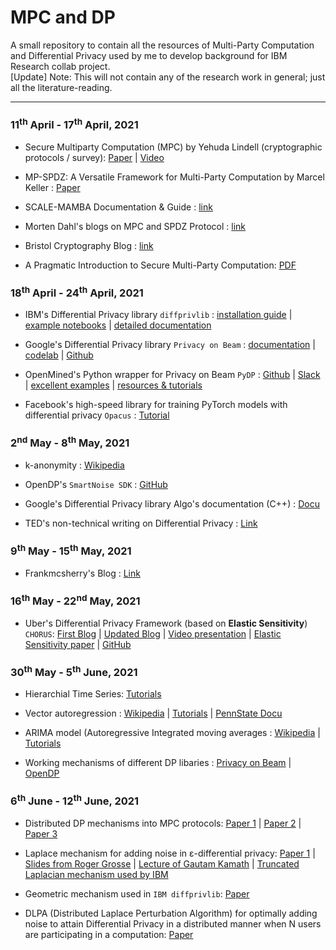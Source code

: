 # MPC and DP
A small repository to contain all the resources of Multi-Party Computation and Differential Privacy used by me to develop background for IBM Research collab project. \
[Update] Note: This will not contain any of the research work in general; just all the literature-reading.

----------------------------------------------------------------------------------------------------------------------------------


### 11<sup>th</sup> April - 17<sup>th</sup> April, 2021

* Secure Multiparty Computation (MPC) by Yehuda Lindell (cryptographic protocols / survey): [Paper](https://eprint.iacr.org/2020/300.pdf) |
                                                                                            [Video](https://youtu.be/Li2QJ8yImoY)

* MP-SPDZ: A Versatile Framework for Multi-Party Computation by Marcel Keller : [Paper](https://eprint.iacr.org/2020/521.pdf)

* SCALE-MAMBA Documentation & Guide : [link](https://homes.esat.kuleuven.be/~nsmart/SCALE/)
                                                                                            
* Morten Dahl's blogs on MPC and SPDZ Protocol : [link](https://mortendahl.github.io/2017/09/10/the-spdz-protocol-part2/)

* Bristol Cryptography Blog : [link](https://bristolcrypto.blogspot.com/2016/10/what-is-spdz-part-1-mpc-circuit.html)

* A Pragmatic Introduction to Secure Multi-Party Computation: [PDF](https://securecomputation.org/docs/pragmaticmpc.pdf)


### 18<sup>th</sup> April - 24<sup>th</sup> April, 2021

* IBM's Differential Privacy library `diffprivlib` : [installation guide](https://github.com/IBM/differential-privacy-library) | 
                                                     [example notebooks](https://github.com/IBM/differential-privacy-library/tree/main/notebooks) | 
                                                     [detailed documentation](https://diffprivlib.readthedocs.io/en/latest/)
                                                     
* Google's Differential Privacy library `Privacy on Beam` : [documentation](https://opensource.googleblog.com/2020/06/expanding-our-differential-privacy.html) | 
                                                     [codelab](https://codelabs.developers.google.com/codelabs/privacy-on-beam/#0) |
                                                     [Github](https://github.com/google/differential-privacy)

* OpenMined's Python wrapper for Privacy on Beam `PyDP` : [Github](https://github.com/OpenMined/PyDP) | 
                                                          [Slack](https://openmined.slack.com/join/shared_invite/zt-p8y1423n-SYC4uwI2yUHj4gSlHbslAw#/) |
                                                          [excellent examples](https://github.com/OpenMined/PyDP/tree/dev/examples) | 
                                                          [resources & tutorials](https://github.com/OpenMined/PyDP/blob/dev/resources.md)
                                                          
* Facebook's high-speed library for training PyTorch models with differential privacy `Opacus` : [Tutorial](https://opacus.ai/tutorials/)


### 2<sup>nd</sup> May - 8<sup>th</sup> May, 2021

* k-anonymity : [Wikipedia](https://en.wikipedia.org/wiki/K-anonymity)

* OpenDP's `SmartNoise SDK` : [GitHub](https://github.com/opendp/smartnoise-sdk)

* Google's Differential Privacy library Algo's documentation (C++) : [Docu](https://github.com/google/differential-privacy/tree/main/cc/docs)

* TED's non-technical writing on Differential Privacy : [Link](https://desfontain.es/privacy/differential-privacy-awesomeness.html)


### 9<sup>th</sup> May - 15<sup>th</sup> May, 2021

*  Frankmcsherry's Blog  : [Link](https://github.com/frankmcsherry/blog/blob/master/posts/2016-02-06.md)


### 16<sup>th</sup> May - 22<sup>nd</sup> May, 2021

*  Uber's Differential Privacy Framework (based on **Elastic Sensitivity**) `CHORUS`: [First Blog](https://medium.com/uber-security-privacy/differential-privacy-open-source-7892c82c42b6) | 
                                                          [Updated Blog](https://medium.com/uber-security-privacy/uber-open-source-differential-privacy-57f31e85c57a) |
                                                          [Video presentation](https://www.usenix.org/conference/enigma2018/presentation/ensigns) | 
                                                          [Elastic Sensitivity paper](https://arxiv.org/pdf/1706.09479.pdf) | 
                                                          [GitHub](https://github.com/uber-archive/sql-differential-privacy)
                                                          
                                                          
### 30<sup>th</sup> May - 5<sup>th</sup> June, 2021

*  Hierarchial Time Series: [Tutorials](https://medium.com/opex-analytics/hierarchical-time-series-101-734a3da15426)

*  Vector autoregression : [Wikipedia](https://en.wikipedia.org/wiki/Vector_autoregression) | 
                           [Tutorials](https://otexts.com/fpp2/VAR.html) | 
                           [PennState Docu](https://online.stat.psu.edu/stat510/lesson/11/11.2)

* ARIMA model (Autoregressive Integrated moving averages : [Wikipedia](https://en.wikipedia.org/wiki/Autoregressive_integrated_moving_average) | 
                                                           [Tutorials](https://otexts.com/fpp2/non-seasonal-arima.html)
                                                           

* Working mechanisms of different DP libaries : [Privacy on Beam](https://github.com/google/differential-privacy/blob/main/cc/docs/algorithms/bounded-sum.md) | 
                                                [OpenDP](https://github.com/opendp/smartnoise-samples/blob/master/analysis/basic_data_analysis.ipynb)


### 6<sup>th</sup> June - 12<sup>th</sup> June, 2021

*  Distributed DP mechanisms into MPC protocols: [Paper 1](https://www.usenix.org/system/files/sec20-bohler.pdf) | 
                                                 [Paper 2](http://elaineshi.com/docs/ndss2011.pdf) | 
                                                 [Paper 3](https://www.researchgate.net/profile/Vibhor-Rastogi/publication/221213330_Differentially_private_aggregation_of_distributed_time-series_with_transformation_and_encryption/links/54f562f50cf2ba615065cdb1/Differentially-private-aggregation-of-distributed-time-series-with-transformation-and-encryption.pdf)
                                                 
*  Laplace mechanism for adding noise in ε-differential privacy: [Paper 1](https://privacytools.seas.harvard.edu/files/privacytools/files/the_algorithmic_foundations_of_differential_privacy_0.pdf) | 
                                                 [Slides from Roger Grosse](https://www.cs.toronto.edu/~rgrosse/courses/csc2515_2019/slides/lec11-slides.pdf) | 
                                                 [Lecture of Gautam Kamath](https://www.youtube.com/watch?v=IGQe9BN1TZs) | 
                                                 [Truncated Laplacian mechanism used by IBM](https://arxiv.org/pdf/1810.00877v1.pdf)

*  Geometric mechanism used in `IBM diffprivlib`: [Paper](https://arxiv.org/pdf/0811.2841.pdf)

*  DLPA (Distributed Laplace Perturbation Algorithm) for optimally adding noise to attain Differential Privacy in a distributed manner when N users are participating in a computation: [Paper](https://www.researchgate.net/profile/Vibhor-Rastogi/publication/221213330_Differentially_private_aggregation_of_distributed_time-series_with_transformation_and_encryption/links/54f562f50cf2ba615065cdb1/Differentially-private-aggregation-of-distributed-time-series-with-transformation-and-encryption.pdf)

